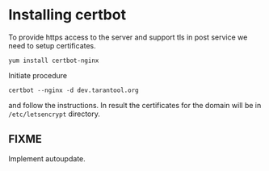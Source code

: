 Installing certbot
==================

To provide https access to the server and support
tls in post service we need to setup certificates.
```
yum install certbot-nginx
```

Initiate procedure
```
certbot --nginx -d dev.tarantool.org
```

and follow the instructions. In result the
certificates for the domain will be in
`/etc/letsencrypt` directory.

FIXME
-----
Implement autoupdate.
